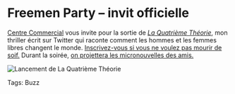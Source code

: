 # Freemen Party &#8211; invit officielle

[Centre Commercial](http://www.centrecommercial.cc/fr/) vous invite pour la sortie de [*La Quatrième Théorie*](https://tcrouzet.com/images_tc/2013/02/200x319x4t200.jpg.pagespeed.ic.FigVR-O2ok.jpg), mon thriller écrit sur Twitter qui raconte comment les hommes et les femmes libres changent le monde. [Inscrivez-vous si vous ne voulez pas mourir de soif.](http://www.facebook.com/events/384751358299207) Durant la soirée, [on projettera les micronouvelles des amis.](/2013/03/13/soiree-freemen-epub-gratuit/)

![Lancement de La Quatrième Théorie](https://tcrouzet.com/images_tc/2013/03/veja-500x333.jpg)



Tags: Buzz